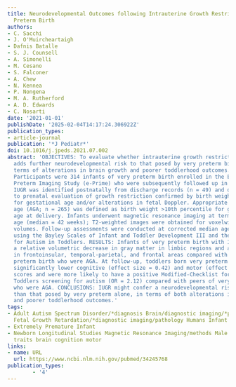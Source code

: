 ```yaml
---
title: Neurodevelopmental Outcomes following Intrauterine Growth Restriction and Very
  Preterm Birth
authors:
- C. Sacchi
- J. O'Muircheartaigh
- Dafnis Batalle
- S. J. Counsell
- A. Simonelli
- M. Cesano
- S. Falconer
- A. Chew
- N. Kennea
- P. Nongena
- M. A. Rutherford
- A. D. Edwards
- C. Nosarti
date: '2021-01-01'
publishDate: '2025-02-04T14:17:24.306922Z'
publication_types:
- article-journal
publication: '*J Pediatr*'
doi: 10.1016/j.jpeds.2021.07.002
abstract: 'OBJECTIVES: To evaluate whether intrauterine growth restriction (IUGR)
  adds further neurodevelopmental risk to that posed by very preterm birth alone in
  terms of alterations in brain growth and poorer toddlerhood outcomes. STUDY DESIGN:
  Participants were 314 infants of very preterm birth enrolled in the Evaluation of
  Preterm Imaging Study (e-Prime) who were subsequently followed up in toddlerhood.
  IUGR was identified postnatally from discharge records (n = 49) and defined according
  to prenatal evaluation of growth restriction confirmed by birth weight <10th percentile
  for gestational age and/or alterations in fetal Doppler. Appropriate for gestational
  age (AGA; n = 265) was defined as birth weight >10th percentile for gestational
  age at delivery. Infants underwent magnetic resonance imaging at term-equivalent
  age (median = 42 weeks); T2-weighted images were obtained for voxelwise gray matter
  volumes. Follow-up assessments were conducted at corrected median age of 22 months
  using the Bayley Scales of Infant and Toddler Development III and the Modified-Checklist
  for Autism in Toddlers. RESULTS: Infants of very preterm birth with IUGR displayed
  a relative volumetric decrease in gray matter in limbic regions and a relative increase
  in frontoinsular, temporal-parietal, and frontal areas compared with peers of very
  preterm birth who were AGA. At follow-up, toddlers born very preterm with IUGR had
  significantly lower cognitive (effect size = 0.42) and motor (effect size = 0.41)
  scores and were more likely to have a positive Modified-Checklist for Autism in
  Toddlers screening for autism (OR = 2.12) compared with peers of very preterm birth
  who were AGA. CONCLUSIONS: IUGR might confer a neurodevelopmental risk that is greater
  than that posed by very preterm alone, in terms of both alterations in brain growth
  and poorer toddlerhood outcomes.'
tags:
- Adult Autism Spectrum Disorder/*diagnosis Brain/diagnostic imaging/*pathology Female
  Fetal Growth Retardation/*diagnostic imaging/pathology Humans Infant Infant
- Extremely Premature Infant
- Newborn Longitudinal Studies Magnetic Resonance Imaging/methods Male Pregnancy autistic
  traits brain cognition motor
links:
- name: URL
  url: https://www.ncbi.nlm.nih.gov/pubmed/34245768
publication_types:
        - '4'    
---
```

